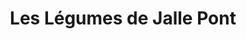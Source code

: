 ---
title: "Les Légumes de Jalle Pont"
url: /le-haillan/les-legumes-de-jalle-pont/
shop: Gemüse & Obst
---